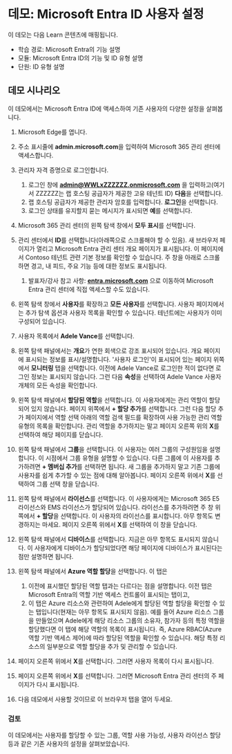 <!---
---
데모: 제목: 'Microsoft Entra ID 사용자 설정 살펴보기' 학습 경로/모듈/단원: '학습 경로: Microsoft Entra의 기능 설명, 모듈 1: Microsoft Entra ID의 기능 및 ID 유형 설명, 단원 3: Microsoft Entra ID 유형 설명'
---
--->

# 데모: Microsoft Entra ID 사용자 설정

이 데모는 다음 Learn 콘텐츠에 매핑됩니다.

- 학습 경로: Microsoft Entra의 기능 설명
- 모듈: Microsoft Entra ID의 기능 및 ID 유형 설명
- 단원: ID 유형 설명

## 데모 시나리오

이 데모에서는 Microsoft Entra ID에 액세스하여 기존 사용자의 다양한 설정을 살펴봅니다.

1. Microsoft Edge를 엽니다.

1. 주소 표시줄에 **admin.microsoft.com**을 입력하여 Microsoft 365 관리 센터에 액세스합니다.

1. 관리자 자격 증명으로 로그인합니다.
    1. 로그인 창에 **admin@WWLxZZZZZZ.onmicrosoft.com** 을 입력하고(여기서 ZZZZZZ는 랩 호스팅 공급자가 제공한 고유 테넌트 ID) **다음**을 선택합니다.
    1. 랩 호스팅 공급자가 제공한 관리자 암호를 입력합니다. **로그인**을 선택합니다.
    1. 로그인 상태를 유지할지 묻는 메시지가 표시되면 **예**를 선택합니다.

1. Microsoft 365 관리 센터의 왼쪽 탐색 창에서 **모두 표시**를 선택합니다.

1. 관리 센터에서 **ID**를 선택합니다(아래쪽으로 스크롤해야 할 수 있음).  새 브라우저 페이지가 열리고 Microsoft Entra 관리 센터 개요 페이지가 표시됩니다. 이 페이지에서 Contoso 테넌트 관련 기본 정보를 확인할 수 있습니다. 주 창을 아래로 스크롤하면 경고, 내 피드, 주요 기능 등에 대한 정보도 표시됩니다.  
    1. 발표자/강사 참고 사항: **[entra.microsoft.com](https://entra.microsoft.com)** 으로 이동하여 Microsoft Entra 관리 센터에 직접 액세스할 수도 있습니다.

1. 왼쪽 탐색 창에서 **사용자**를 확장하고 **모든 사용자**를 선택합니다.  사용자 페이지에서는 추가 탐색 옵션과 사용자 목록을 확인할 수 있습니다. 테넌트에는 사용자가 이미 구성되어 있습니다.

1. 사용자 목록에서 **Adele Vance**를 선택합니다.

1. 왼쪽 탐색 패널에서는 **개요**가 연한 회색으로 강조 표시되어 있습니다.  개요 페이지에 표시되는 정보를 표시/설명합니다.  '사용자 로그인'이 표시되어 있는 페이지 위쪽에서 **모니터링** 탭을 선택합니다. 이전에 Adele Vance로 로그인한 적이 없다면 로그인 정보는 표시되지 않습니다.  그런 다음 **속성**을 선택하여 Adele Vance 사용자 개체의 모든 속성을 확인합니다.

1. 왼쪽 탐색 패널에서 **할당된 역할**을 선택합니다.  이 사용자에게는 관리 역할이 할당되어 있지 않습니다.  페이지 위쪽에서 **+ 할당 추가**를 선택합니다. 그런 다음 할당 추가 페이지에서 역할 선택 아래의 역할 검색 필드를 확장하여 사용 가능한 관리 역할 유형의 목록을 확인합니다.  관리 역할을 추가하지는 말고 페이지 오른쪽 위의 **X**를 선택하여 해당 페이지를 닫습니다.

1. 왼쪽 탐색 패널에서 **그룹**을 선택합니다.  이 사용자는 여러 그룹의 구성원임을 설명합니다.  이 시점에서 그룹 유형을 설명할 수 있습니다.  다른 그룹에 이 사용자를 추가하려면 **+ 멤버십 추가**를 선택하면 됩니다.  새 그룹을 추가하지 말고 기존 그룹에 사용자를 쉽게 추가할 수 있는 점에 대해 알아봅니다. 페이지 오른쪽 위에서 **X**를 선택하여 그룹 선택 창을 닫습니다.

1. 왼쪽 탐색 패널에서 **라이선스**를 선택합니다. 이 사용자에게는 Microsoft 365 E5 라이선스와 EMS 라이선스가 할당되어 있습니다.  라이선스를 추가하려면 주 창 위쪽에서 **+ 할당**을 선택합니다.  이 사용자의 라이선스를 표시합니다. 아무 항목도 변경하지는 마세요.  페이지 오른쪽 위에서 **X**를 선택하여 이 창을 닫습니다.

1. 왼쪽 탐색 패널에서 **디바이스**를 선택합니다.  지금은 아무 항목도 표시되지 않습니다. 이 사용자에게 디바이스가 할당되었다면 해당 페이지에 디바이스가 표시된다는 점만 설명하면 됩니다.

1. 왼쪽 탐색 패널에서 **Azure 역할 할당**을 선택합니다.  이 탭은
    1. 이전에 표시했던 할당된 역할 탭과는 다르다는 점을 설명합니다. 이전 탭은 Microsoft Entra의 역할 기반 액세스 컨트롤이 표시되는 탭이고,
    1. 이 탭은 Azure 리소스와 관련하여 Adele에게 할당된 역할 할당을 확인할 수 있는 탭입니다(현재는 아무 항목도 표시되지 않음). 예를 들어 Azure 리소스 그룹을 만들었으며 Adele에게 해당 리소스 그룹의 소유자, 참가자 등의 특정 역할을 할당했다면 이 탭에 해당 역할의 목록이 표시됩니다. 즉, Azure RBAC(Azure 역할 기반 액세스 제어)에 따라 할당된 역할을 확인할 수 있습니다. 해당 특정 리소스의 일부분으로 역할 할당을 추가 및 관리할 수 있습니다.

1. 페이지 오른쪽 위에서 **X**를 선택합니다. 그러면 사용자 목록이 다시 표시됩니다.

1. 페이지 오른쪽 위에서 **X**를 선택합니다. 그러면 Microsoft Entra 관리 센터의 주 페이지가 다시 표시됩니다.

1. 다음 데모에서 사용할 것이므로 이 브라우저 탭을 열어 두세요.

### 검토

이 데모에서는 사용자를 할당할 수 있는 그룹, 역할 사용 가능성, 사용자 라이선스 할당 등과 같은 기존 사용자의 설정을 살펴보았습니다.
